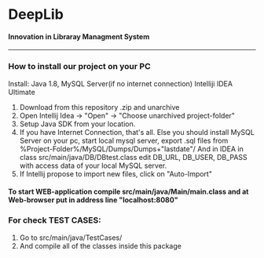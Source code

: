 

 **DeepLib** 
 ====================
#### Innovation in Libraray Managment System

------------------------------

### **How to install our project on your PC** 

Install: Java 1.8, 
         MySQL Server(if no internet connection)
         Intelliji IDEA Ultimate

1. Download from this repository .zip and unarchive
2. Open Intellij Idea -> "Open" -> "Choose unarchived project-folder"
3. Setup Java SDK from your location.
4. If you have Internet Connection, that's all. Else you should install MySQL Server on your pc, start local mysql server, export .sql files from %Project-Folder%/MySQL/Dumps/Dumps+"lastdate"/
    And in IDEA in class src/main/java/DB/DBtest.class edit DB_URL, DB_USER, DB_PASS with access data of your local MySQL server.
5. If Intellij propose to import new files, click on "Auto-Import"
    
 #### To start WEB-application compile src/main/java/Main/main.class and at Web-browser put in address line "localhost:8080"
 
 ### For check TEST CASES:
 
 1. Go to src/main/java/TestCases/
 2. And compile all of the classes inside this package
 
 


